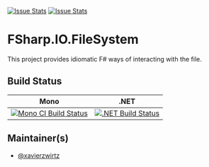 [![Issue Stats](http://issuestats.com/github/xavierzwirtz/FSharp.IO.FileSystem/badge/issue)](http://issuestats.com/github/xavierzwirtz/FSharp.IO.FileSystem)
[![Issue Stats](http://issuestats.com/github/xavierzwirtz/FSharp.IO.FileSystem/badge/pr)](http://issuestats.com/github/xavierzwirtz/FSharp.IO.FileSystem)

# FSharp.IO.FileSystem

This project provides idiomatic F# ways of interacting with the file.

 
## Build Status

Mono | .NET
---- | ----
[![Mono CI Build Status](https://img.shields.io/travis/xavierzwirtz/FSharp.IO.FileSystem/master.svg)](https://travis-ci.org/xavierzwirtz/FSharp.IO.FileSystem) | [![.NET Build Status](https://img.shields.io/appveyor/ci/fsgit/ProjectScaffold/master.svg)](https://ci.appveyor.com/project/fsgit/projectscaffold)

## Maintainer(s)

- [@xavierzwirtz](https://github.com/xavierzwirtz)